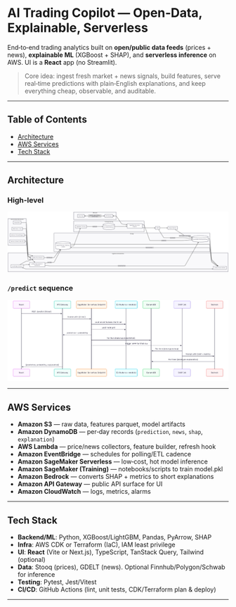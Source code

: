
# AI Trading Copilot — Open‑Data, Explainable, Serverless

End‑to‑end trading analytics built on **open/public data feeds** (prices + news), **explainable ML** (XGBoost + SHAP), and **serverless inference** on AWS. UI is a **React** app (no Streamlit).

> Core idea: ingest fresh market + news signals, build features, serve real‑time predictions with plain‑English explanations, and keep everything cheap, observable, and auditable.

---

## Table of Contents
<!-- - [Project Structure](#project-structure) -->
- [Architecture](#architecture)
- [AWS Services](#aws-services)
- [Tech Stack](#tech-stack)
<!-- - [Data Contracts](#data-contracts)
- [APIs](#apis) -->
<!-- - [Local Dev](#local-dev)
- [Deploy](#deploy)
- [Security & Compliance](#security--compliance)
- [Roadmap](#roadmap) -->

---

<!-- ## Project Structure

```
ai-trading-copilot/
├─ infra/
│  ├─ cdk/ or terraform/                # IaC for S3, DDB, Lambdas, API GW, SageMaker, EventBridge, IAM
│  └─ policies/                         # Least-privilege IAM JSONs
├─ lambdas/
│  ├─ price_collector/                  # Pulls Stooq (or optional broker) → S3 /prices/
│  ├─ news_collector/                   # Pulls GDELT → S3 /news/ and DDB summaries
│  ├─ feature_builder/                  # Reads S3 + DDB → writes S3 /features/date=YYYY-MM-DD/<ticker>.parquet
│  └─ refresh_data/                     # Optional manual trigger via /refresh-data
├─ sagemaker/
│  ├─ train/                            # Notebooks/scripts to train model, push model.pkl to S3 /models/
│  └─ inference/                        # Inference handler for serverless endpoint (loads model + features)
├─ frontend/                            # React app (Vite or Next.js)
│  ├─ src/
│  │  ├─ pages/                         # Routes
│  │  ├─ components/                    # TickerInput, PredictionCard, EvidencePanel, HealthBadge, etc.
│  │  ├─ lib/api.ts                     # API client for /predict, /get-history, /refresh-data
│  │  └─ state/                         # Query caching (TanStack Query) and polling intervals
│  └─ vite.config.ts or next.config.js
├─ scripts/                             # Data backfills, utilities
├─ docs/
│  └─ architecture.md                   # Mermaid diagrams (high-level + sequence)
├─ .env.example                         # Env var template
└─ README.md
```

--- -->

## Architecture

### High-level

![Architecture diagram](./architecture_digrams/architecture_diagram.png)


### `/predict` sequence


![predict api sequence diagram](./architecture_digrams/predict-api-sequence-dig.png)

---

<!-- ## Data Contracts

**S3**  
- `prices/YYYY-MM-DD/<TICKER>.csv` — raw OHLCV from Stooq (or optional provider)  
- `news/YYYY-MM-DD/<TICKER>.json` — raw news docs (GDELT)  
- `features/date=YYYY-MM-DD/<TICKER>.parquet` — engineered features for inference/training  
- `models/YYYY-MM-DD/model.pkl` — trained artifact for deployment

**DynamoDB — `StockCopilotTable`**  
- **PK**: `ticker_date` (e.g., `AAPL_2025-10-05`)  
- **SK**: `datatype` ∈ {`prediction`, `shap`, `news`, `explanation`}  
- Values: JSON blobs for predictions, factors, summaries, explanations

---

## APIs

### External (data ingestion)
- **Stooq** — open CSV endpoints for equities OHLCV (training + near‑real‑time polling)
- **GDELT 2.0 Docs** — public domain news + tone

> Optional: **Finnhub / Polygon / Schwab** for low‑latency inference feeds (treat as inference‑only; don’t redistribute).

### Internal (user‑facing)
- `POST /predict`
  - **Body**: `{ "ticker": "AAPL" }`
  - **Flow**: API GW → SageMaker Serverless → S3 (features, model) → DDB writes (`prediction`, `shap`, `explanation`)
  - **Returns**: `{ ticker, prediction, probability, explanation, evidence? }`

- `GET /get-history/{ticker}`
  - Reads historical predictions, explanations, and metrics from DDB

- `POST /refresh-data` *(optional)*
  - API GW → Lambda to force new price/news pulls and feature rebuild

- `POST /train-model` *(optional)*
  - Kicks off a SageMaker training job using the latest S3 features

--- -->

## AWS Services

- **Amazon S3** — raw data, features parquet, model artifacts
- **Amazon DynamoDB** — per‑day records (`prediction`, `news`, `shap`, `explanation`)
- **AWS Lambda** — price/news collectors, feature builder, refresh hook
- **Amazon EventBridge** — schedules for polling/ETL cadence
- **Amazon SageMaker Serverless** — low‑cost, hot model inference
- **Amazon SageMaker (Training)** — notebooks/scripts to train model.pkl
- **Amazon Bedrock** — converts SHAP + metrics to short explanations
- **Amazon API Gateway** — public API surface for UI
- **Amazon CloudWatch** — logs, metrics, alarms

---

## Tech Stack

- **Backend/ML**: Python, XGBoost/LightGBM, Pandas, PyArrow, SHAP
- **Infra**: AWS CDK or Terraform (IaC), IAM least privilege
- **UI**: **React** (Vite or Next.js), TypeScript, TanStack Query, Tailwind (optional)
- **Data**: Stooq (prices), GDELT (news). Optional Finnhub/Polygon/Schwab for inference
- **Testing**: Pytest, Jest/Vitest
- **CI/CD**: GitHub Actions (lint, unit tests, CDK/Terraform plan & deploy)

---

<!-- ## Local Dev

1. **Bootstrap**  
   ```bash
   cd frontend && npm i && npm run dev
   cd lambdas/price_collector && pip install -r requirements.txt -t .
   # repeat for other lambdas
   ```

2. **Env Vars** (`.env` / SSM Parameters)  
   - `S3_BUCKET`
   - `DDB_TABLE=StockCopilotTable`
   - `WATCHLIST=AAPL,MSFT,AMZN`
   - Optional: `FINNHUB_API_KEY`, `POLYGON_API_KEY`, `SCHWAB_CLIENT_ID`

3. **Run ETL locally**  
   - Invoke collectors with a date/ticker to backfill S3 raw and features.

4. **React dev server**  
   - The UI reads `VITE_API_BASE` and calls API Gateway mock or local proxy.

---

## Deploy

- **IaC**: provision S3, DDB, Lambdas, EventBridge, API Gateway, SageMaker endpoint, IAM roles.
- **Model**: train in SageMaker notebook, upload `model.pkl` to `s3://.../models/...`, point endpoint to the new artifact.
- **UI**: build React and deploy via AWS Amplify, S3+CloudFront, or Vercel.

**Zero‑downtime model updates**  
- Upload new `model.pkl` to versioned path.  
- Update endpoint config to the new model.  
- Rollback by flipping to prior model S3 URI.

---

## Security & Compliance

- **Data licensing**: Stooq + GDELT are open/public; optional broker feeds used for **inference only**. Do not redistribute proprietary data.
- **IAM**: scoped roles per Lambda; read‑only on S3 prefixes where possible; DDB item‑level conditions by `ticker_date`.
- **PII**: none by default. If you add user accounts, store secrets in **AWS Secrets Manager** and enforce TLS everywhere.
- **Cost guards**: EventBridge cadence, S3 lifecycle rules, CloudWatch alarms on DDB/endpoint invocations.

---

## Roadmap

- Add **drift detection** (PSI/KS) and auto‑retrain pipeline
- Add **feature store** (e.g., SageMaker Feature Store or Lake Formation tables)
- Add **websocket live tiles** in React for second‑level updates
- Expand to **crypto 24/7 markets** (CoinMetrics / CryptoCompare open data)
- Strategy simulation and **execution connector** (paper trading only) -->
